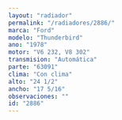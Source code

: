 ```yaml
---
layout: "radiador"
permalink: "/radiadores/2886/"
marca: "Ford"
modelo: "Thunderbird"
ano: "1978"
motor: "V6 232, V8 302"
transmision: "Automática"
parte: "63091"
clima: "Con clima"
alto: "24 1/2"
ancho: "17 5/16"
observaciones: ""
id: "2886"
---
```


